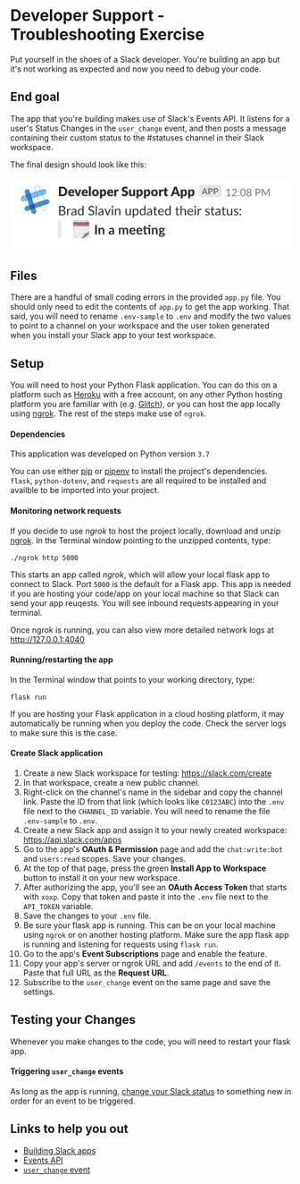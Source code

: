 # Developer Support - Troubleshooting Exercise

Put yourself in the shoes of a Slack developer. You're building an app but it's not working as expected and now you need to debug your code.

## End goal

The app that you're building makes use of Slack's Events API. It listens for a user's Status Changes in the `user_change` event, and then posts a message containing their custom status to the #statuses channel in their Slack workspace.

The final design should look like this:

![final result](Final%20Result.png)

## Files

There are a handful of small coding errors in the provided `app.py` file. You should only need to edit the contents of `app.py` to get the app working.  That said, you will need to rename `.env-sample` to `.env` and modify the two values to point to a channel on your workspace and the user token generated when you install your Slack app to your test workspace.


## Setup

You will need to host your Python Flask application.  You can do this on a platform such as [Heroku](https://devcenter.heroku.com/categories/python-support) with a free account, on any other Python hosting platform you are familiar with (e.g. [Glitch](https://glitch.com/~flask-hello-world)), or you can host the app locally using [ngrok](https://ngrok.com/download).  The rest of the steps make use of `ngrok`.

#### Dependencies

This application was developed on Python version `3.7`

You can use either [pip](https://packaging.python.org/tutorials/installing-packages/#id21) or [pipenv](https://pipenv.readthedocs.io/en/latest/install/#installing-packages-for-your-project) to install the project's dependencies.  `flask`, `python-dotenv`, and `requests` are all required to be installed and availble to be imported into your project.

#### Monitoring network requests

If you decide to use *ngrok* to host the project locally, download and unzip [ngrok](https://ngrok.com/download). In the Terminal window pointing to the unzipped contents, type:

```
./ngrok http 5000
```

This starts an app called *ngrok*, which will allow your local flask app to connect to Slack. Port `5000` is the default for a Flask app.  This app is needed if you are hosting your code/app on your local machine so that Slack can send your app reuqests.  You will see inbound requests appearing in your terminal.

Once ngrok is running, you can also view more detailed network logs at  http://127.0.0.1:4040

#### Running/restarting the app

In the Terminal window that points to your working directory, type:

```
flask run
```

If you are hosting your Flask application in a cloud hosting platform, it may automatically be running when you deploy the code.  Check the server logs to make sure this is the case.

#### Create Slack application

1. Create a new Slack workspace for testing: https://slack.com/create
2. In that workspace, create a new public channel.
3. Right-click on the channel's name in the sidebar and copy the channel link. Paste the ID from that link (which looks like `C0123ABC`) into the `.env` file next to the `CHANNEL_ID` variable.  You will need to rename the file `.env-sample` to `.env`.
4. Create a new Slack app and assign it to your newly created workspace: https://api.slack.com/apps
5. Go to the app's **OAuth & Permission** page and add the `chat:write:bot` and `users:read` scopes. Save your changes.
6. At the top of that page, press the green **Install App to Workspace** button to install it on your new workspace.
7. After authorizing the app, you'll see an **OAuth Access Token** that starts with `xoxp`. Copy that token and paste it into the `.env` file next to the `API_TOKEN` variable.
8. Save the changes to your `.env` file.
9. Be sure your flask app is running.  This can be on your local machine using `ngrok` or on another hosting platform.  Make sure the app flask app is running and listening for requests using `flask run`.
10. Go to the app's **Event Subscriptions** page and enable the feature.
11. Copy your app's server or ngrok URL and add `/events` to the end of it. Paste that full URL as the **Request URL**.
12. Subscribe to the `user_change` event on the same page and save the settings.

## Testing your Changes

Whenever you make changes to the code, you will need to restart your flask app.

#### Triggering `user_change` events

As long as the app is running, [change your Slack status](https://get.slack.help/hc/en-us/articles/201864558-Set-your-Slack-status-and-availability) to something new in order for an event to be triggered.

## Links to help you out
* [Building Slack apps](https://api.slack.com/slack-apps)
* [Events API](https://api.slack.com/events-api)
* [`user_change` event](https://api.slack.com/events/user_change)
